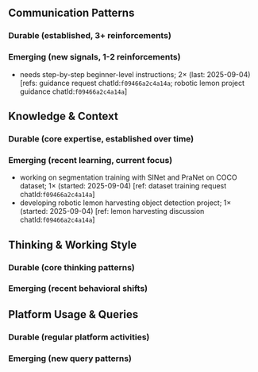 ## Communication Patterns
### Durable (established, 3+ reinforcements)

### Emerging (new signals, 1-2 reinforcements)
- needs step-by-step beginner-level instructions; 2× (last: 2025-09-04) [refs: guidance request chatId:`f09466a2c4a14a`; robotic lemon project guidance chatId:`f09466a2c4a14a`]

## Knowledge & Context
### Durable (core expertise, established over time)

### Emerging (recent learning, current focus)
- working on segmentation training with SINet and PraNet on COCO dataset; 1× (started: 2025-09-04) [ref: dataset training request chatId:`f09466a2c4a14a`]
- developing robotic lemon harvesting object detection project; 1× (started: 2025-09-04) [ref: lemon harvesting discussion chatId:`f09466a2c4a14a`]

## Thinking & Working Style
### Durable (core thinking patterns)

### Emerging (recent behavioral shifts)

## Platform Usage & Queries
### Durable (regular platform activities)

### Emerging (new query patterns)
